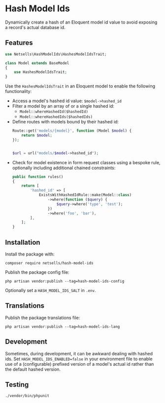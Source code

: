 Hash Model Ids
==============

Dynamically create a hash of an Eloquent model id value to avoid exposing a record's actual database id.


## Features

```php
use Netsells\HashModelIds\HashesModelIdsTrait;

class Model extends BaseModel
{
    use HashesModelIdsTrait;
}
```

Use the `HashesModelIdsTrait` in an Eloquent model to enable the following functionality:

 * Access a model's hashed id value: `$model->hashed_id`
 * Filter a model by an array of or a single hashed id:
   * `Model::whereHashedId($hashedId)`
   * `Model::whereHashedIds($hashedIds)`
 * Define routes with models bound by their hashed id:
    ```php
    Route::get('models/{model}', function (Model $model) {
        return $model;
    });

    
    $url = url("models/$model->hashed_id");
    ```
 * Check for model existence in form request classes using a bespoke rule, optionally including additional chained constraints:
    ```php
    public function rules()
    {
        return [
            'hashed_id' => [
                ExistsWithHashedIdRule::make(Model::class)
                    ->where(function ($query) {
                        $query->where('type', 'test');
                    })
                    ->where('foo', 'bar'),
            ],
        ];
    }
    ```


## Installation

Install the package with:

`composer require netsells/hash-model-ids`

Publish the package config file:

`php artisan vendor:publish --tag=hash-model-ids-config`

Optionally set a `HASH_MODEL_IDS_SALT` in `.env`.

## Translations

Publish the package translations file:

`php artisan vendor:publish --tag=hash-model-ids-lang`


## Development

Sometimes, during development, it can be awkward dealing with hashed ids. Set `HASH_MODEL_IDS_ENABLED=false` in your environment file to enable use of a (configurable) prefixed version of a model's actual id rather than the default hashed version.

## Testing

`./vendor/bin/phpunit`
